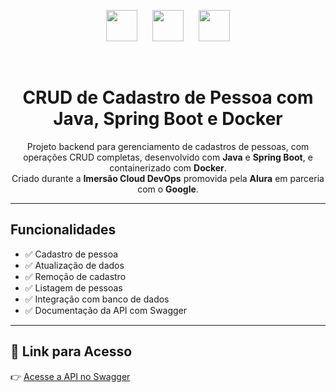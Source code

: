 <p align="center">
  <img src="https://cdn.jsdelivr.net/gh/devicons/devicon/icons/java/java-original.svg" width="50" style="margin: 0 10px;" />
  <img src="https://cdn.jsdelivr.net/gh/devicons/devicon/icons/spring/spring-original.svg" width="50" style="margin: 0 10px;" />
  <img src="https://cdn.jsdelivr.net/gh/devicons/devicon/icons/docker/docker-original.svg" width="50" style="margin: 0 10px;" />
</p>

<br>

<h1 align="center">CRUD de Cadastro de Pessoa com Java, Spring Boot e Docker</h1>

<p align="center">
  Projeto backend para gerenciamento de cadastros de pessoas, com operações CRUD completas, desenvolvido com <strong>Java</strong> e <strong>Spring Boot</strong>, e containerizado com <strong>Docker</strong>.<br>
  Criado durante a <strong>Imersão Cloud DevOps</strong> promovida pela <strong>Alura</strong> em parceria com o <strong>Google</strong>.
</p>

---

## Funcionalidades

- ✅ Cadastro de pessoa
- ✅ Atualização de dados
- ✅ Remoção de cadastro
- ✅ Listagem de pessoas
- ✅ Integração com banco de dados
- ✅ Documentação da API com Swagger

---

## 🔗 Link para Acesso

👉 [Acesse a API no Swagger](https://api-cadastro-pessoa-716863685618.southamerica-east1.run.app/swagger-ui/index.html)
